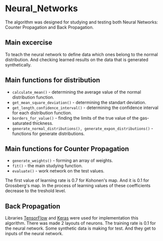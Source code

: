 # Neural_Networks
The algorithm was designed for studying and testing both Neural Networks: Counter Propagation and Back Propagation.

## Main excercise
To teach the neural network to define data which ones belong to the normal distribution. And checking learned results on the data that is generated synthetically.

## Main functions for distribution
+ `calculate_mean()` - determining the average value of the normal distribution function.
+ `get_mean_square_deviation()` - determining the standart deviation.
+ `get_length_confidence_interval()` - determining the confidence interval for each distribution function.
+ `borders_for_value()` - finding the limits of the true value of the gas-saturated thickness.
+ `generate_normal_distributions(), generate_expon_distributions()` - functions for generate distributions.

## Main functions for Counter Propagation
+ `generate_weights()` - forming an array of weights.
+ `fit()` - the main studying function.
+ `evaluate()` - work network on the test values.

The first value of learning rate is 0.7 for Kohonen's map. And it is 0.1 for Grossberg's map. In the process of learning values of these coefficients decrease to the treshold level.


## Back Propagation
Libraries [TensorFlow](https://www.tensorflow.org/) and [Keras](https://keras.io/) were used for implementation this algorithm. There was made 2 layouts of neurons. The training rate is 0.1 for the neural network. Some synthetic data is making for test. And they get to inputs of the neural network.
